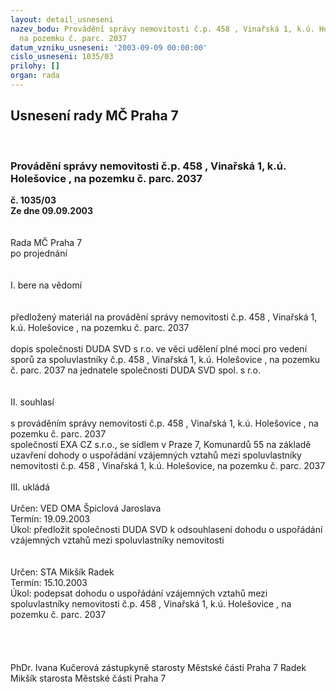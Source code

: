 ```yaml
---
layout: detail_usneseni
nazev_bodu: Provádění správy nemovitosti č.p. 458 , Vinařská 1, k.ú. Holešovice ,
  na pozemku č. parc. 2037
datum_vzniku_usneseni: '2003-09-09 00:00:00'
cislo_usneseni: 1035/03
prilohy: []
organ: rada
---
```

<div id="ucUsn_pList" class="usn">
	<span><h2>Usnesení rady MČ Praha 7 </h2>
<br></span><div class="standBody">
<span><h3>Provádění správy nemovitosti č.p. 458 , Vinařská 1, k.ú. Holešovice , na pozemku č. parc. 2037</h3></span><div class="center">
		<strong>č. 1035/03</strong><br>
	</div>
<div class="center">
		<strong>Ze dne 09.09.2003</strong><br><br>
	</div>
<br>Rada MČ Praha 7<br>po projednání<br><br><br>I.	bere na vědomí<br><br> <br>předložený materiál na provádění správy nemovitosti č.p. 458 , Vinařská 1, k.ú. Holešovice , na pozemku č. parc. 2037<br><br>dopis společnosti DUDA SVD s r.o. ve věci udělení plné moci pro vedení sporů za spoluvlastníky č.p. 458 , Vinařská 1, k.ú. Holešovice , na pozemku č. parc. 2037 na jednatele společnosti DUDA SVD spol. s r.o. <br><br><br>II.	souhlasí <br><br>s prováděním správy nemovitosti č.p. 458 , Vinařská 1, k.ú. Holešovice , na pozemku č. parc. 2037<br>společností EXA CZ s.r.o., se sídlem v Praze 7, Komunardů 55 na základě uzavření dohody o uspořádání vzájemných vztahů mezi spoluvlastníky nemovitosti č.p. 458 , Vinařská 1, k.ú. Holešovice,  na pozemku č. parc. 2037<br><br>III.	ukládá <br><br>Určen:	VED OMA Špiclová Jaroslava<br>Termín: 19.09.2003<br>Úkol:	předložit společnosti DUDA SVD k odsouhlasení  dohodu o uspořádání vzájemných vztahů mezi spoluvlastníky nemovitosti <br> <br><br>Určen:	STA Mikšík Radek<br>Termín: 15.10.2003<br>Úkol:	podepsat dohodu o uspořádání vzájemných vztahů mezi spoluvlastníky nemovitosti č.p. 458 , Vinařská 1, k.ú. Holešovice , na pozemku č. parc. 2037<br> <br>		<br> <br>	<br>PhDr. Ivana Kučerová zástupkyně starosty Městské části Praha 7	 Radek Mikšík starosta Městské části Praha 7<br>	<br><br>
</div>
</div>